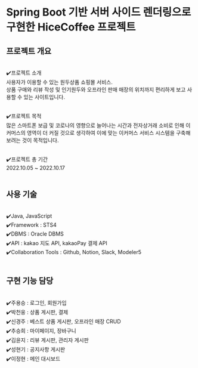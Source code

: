 # Spring Boot 기반 서버 사이드 렌더링으로 구현한 HiceCoffee 프로젝트

<h2>프로젝트 개요</h2><br>
✔️프로젝트 소개<br>
사용자가 이용할 수 있는 원두상품 쇼핑몰 서비스.<br>
상품 구매와 리뷰 작성 및 인기원두와 오프라인 판매 매장의 위치까지 편리하게 보고 사용할 수 있는 사이트입니다.<br><br>

✔️프로젝트 목적<br>
많은 스마트폰 보급 및 코로나의 영향으로 늘어나는 시간과 전자상거래 소비로 인해 이커머스의 영역이 더 커질 것으로 생각하여 이에 맞는 이커머스 서비스 시스템을 구축해 보려는 것이 목적입니다.<br><br>

✔️프로젝트 총 기간<br>
2022.10.05 ~ 2022.10.17<br><br>


<h2>사용 기술</h2><br>
✔️Java, JavaScript<br>
✔️Framework  :  STS4<br>
✔️DBMS  :  Oracle DBMS<br>
✔️API  :  kakao 지도 API, kakaoPay 결제 API<br>
✔️Collaboration Tools  :  Github, Notion, Slack, Modeler5<br><br>


<h2>구현 기능 담당</h2><br>
✔️주용승  :  로그인, 회원가입<br>
✔️박천웅  :  상품 게시판, 결제<br>
✔️신경주  :  베스트 상품 게시판, 오프라인 매장 CRUD<br>
✔️추승희  :  마이페이지, 장바구니<br>
✔️김윤지  :  리뷰 게시판, 관리자 게시판<br>
✔️성현기  :  공지사항 게시판<br>
✔️이정현  :  메인 대시보드<br>
